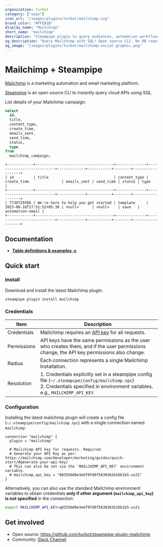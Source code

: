 ```yaml
---
organization: Turbot
category: ["saas"]
icon_url: "/images/plugins/turbot/mailchimp.svg"
brand_color: "#FFE01B"
display_name: "Mailchimp"
short_name: "mailchimp"
description: "Steampipe plugin to query audiences, automation workflows, campaigns, and more from Mailchimp."
og_description: "Query Mailchimp with SQL! Open source CLI. No DB required."
og_image: "/images/plugins/turbot/mailchimp-social-graphic.png"
---
```


# Mailchimp + Steampipe

[Mailchimp](https://mailchimp.com) is a marketing automation and email marketing platform.

[Steampipe](https://steampipe.io) is an open source CLI to instantly query cloud APIs using SQL.

List details of your Mailchimp campaign:

```sql
select
  id,
  title,
  content_type,
  create_time,
  emails_sent,
  send_time,
  status,
  type
from
  mailchimp_campaign;
```

```
+------------+------------------------------------+--------------+---------------------------+-------------+-----------+--------+------------------+
| id         | title                              | content_type | create_time               | emails_sent | send_time | status | type             |
+------------+------------------------------------+--------------+---------------------------+-------------+-----------+--------+------------------+
| f739729f66 | We're here to help you get started | template     | 2023-06-16T17:51:52+05:30 | <null>      | <null>    | save   | automation-email |
+------------+------------------------------------+--------------+---------------------------+-------------+-----------+--------+------------------+
```

## Documentation

- **[Table definitions & examples →](/plugins/turbot/mailchimp/tables)**

## Quick start

### Install

Download and install the latest Mailchimp plugin:

```bash
steampipe plugin install mailchimp
```

### Credentials

| Item        | Description                                                                                                                                                                                           |
| ----------- | ----------------------------------------------------------------------------------------------------------------------------------------------------------------------------------------------------- |
| Credentials | Mailchimp requires an [API key](https://mailchimp.com/developer/marketing/guides/quick-start/#generate-your-api-key/) for all requests.                                                               |
| Permissions | API keys have the same permissions as the user who creates them, and if the user permissions change, the API key permissions also change.                                                             |
| Radius      | Each connection represents a single Mailchimp Installation.                                                                                                                                           |
| Resolution  | 1. Credentials explicitly set in a steampipe config file (`~/.steampipe/config/mailchimp.spc`)<br />2. Credentials specified in environment variables, e.g., `MAILCHIMP_API_KEY`.                     |

### Configuration

Installing the latest mailchimp plugin will create a config file (`~/.steampipe/config/mailchimp.spc`) with a single connection named `mailchimp`:

```hcl
connection "mailchimp" {
  plugin = "mailchimp"

  # Mailchimp API key for requests. Required.
  # Generate your API Key as per: https://mailchimp.com/developer/marketing/guides/quick-start/#generate-your-api-key/
  # This can also be set via the `MAILCHIMP_API_KEY` environment variable.
  # mailchimp_api_key = "08355689e3e6f9fd0f5630362b16b1b5-us21"
}
```

Alternatively, you can also use the standard Mailchimp environment variables to obtain credentials **only if other argument (`mailchimp_api_key`) is not specified** in the connection:

```sh
export MAILCHIMP_API_KEY=q8355689e3e6f9fd0f5630362b16b1b5-us21
```

## Get involved

- Open source: https://github.com/turbot/steampipe-plugin-mailchimp
- Community: [Slack Channel](https://steampipe.io/community/join)

